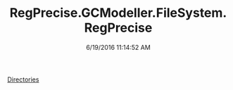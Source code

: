 ﻿---
title: RegPrecise.GCModeller.FileSystem.RegPrecise
date: 6/19/2016 11:14:52 AM
---

[Directories](T-RegPrecise.GCModeller.FileSystem.RegPrecise.Directories.html)
